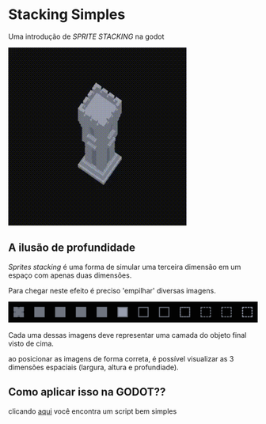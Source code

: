 

# Stacking Simples
Uma introdução de <i>SPRITE STACKING</i> na godot


<img src="https://github.com/guilhermeHomma/SpriteStacking-na-GODOT/blob/main/imgs/tower_stack.gif">

<h2>A ilusão de profundidade</h2>

<i>Sprites stacking</i> é uma forma de simular uma terceira dimensão em um espaço com apenas duas dimensões.

Para chegar neste efeito é preciso 'empilhar' diversas imagens.

<img src="https://github.com/guilhermeHomma/SpriteStacking-na-GODOT/blob/main/imgs/torre.png">


Cada uma dessas imagens deve representar uma camada do objeto final visto de cima.

ao posicionar as imagens de forma correta, é possível visualizar as 3 dimensões espaciais (largura, altura e profundiade).



<h2>Como aplicar isso na GODOT??</h2>

clicando [aqui](https://github.com/guilhermeHomma/SpriteStacking-na-GODOT/blob/main/Github_Staking/SCENES/stacking.gd) você encontra um script bem simples
